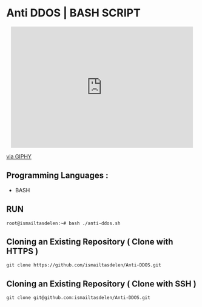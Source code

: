 # Anti DDOS | BASH SCRIPT

<p align="center">
  <iframe src="https://giphy.com/embed/RwGLXLtFyHBsY" width="480" height="320" frameBorder="0" class="giphy-embed" allowFullScreen></iframe><p><a href="https://giphy.com/gifs/RwGLXLtFyHBsY">via GIPHY</a></p>
</p>

## Programming Languages :

* BASH

## RUN
```
root@ismailtasdelen:~# bash ./anti-ddos.sh
```

## Cloning an Existing Repository ( Clone with HTTPS )
```
git clone https://github.com/ismailtasdelen/Anti-DDOS.git
```

## Cloning an Existing Repository ( Clone with SSH )
```
git clone git@github.com:ismailtasdelen/Anti-DDOS.git
```
